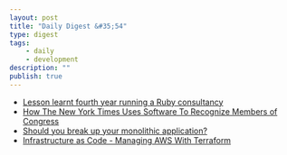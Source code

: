 ```yaml
---
layout: post
title: "Daily Digest &#35;54"
type: digest
tags: 
    - daily
    - development
description: ""
publish: true
---
```


- [Lesson learnt fourth year running a Ruby consultancy](https://marsbased.com/blog/2018/05/28/shot-stars-landed-mars-lessons-learnt-fourth-year/)
- [How The New York Times Uses Software To Recognize Members of Congress](https://open.nytimes.com/how-the-new-york-times-uses-software-to-recognize-members-of-congress-29b46dd426c7?source=rss----51e1d1745b32---4)
- [Should you break up your monolithic application?](https://buttercms.com/books/microservices-for-startups/should-you-break-up-your-monolithic-application)
- [Infrastructure as Code - Managing AWS With Terraform ](https://dev.to/frosnerd/infrastructure-as-code---managing-aws-with-terraform-i9o)
